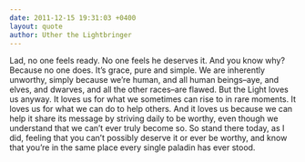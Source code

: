 ```yaml
---
date: 2011-12-15 19:31:03 +0400
layout: quote
author: Uther the Lightbringer
---
```

Lad, no one feels ready. No one feels he deserves it. And you know why? Because no one does. It’s grace, pure and simple. We are inherently unworthy, simply because we’re human, and all human beings–aye, and elves, and dwarves, and all the other races–are flawed. But the Light loves us anyway. It loves us for what we sometimes can rise to in rare moments. It loves us for what we can do to help others. And it loves us because we can help it share its message by striving daily to be worthy, even though we understand that we can’t ever truly become so. So stand there today, as I did, feeling that you can’t possibly deserve it or ever be worthy, and know that you’re in the same place every single paladin has ever stood.